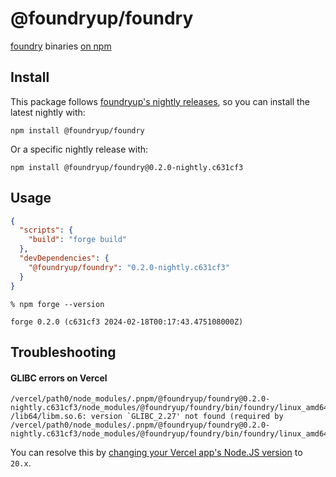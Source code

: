 # @foundryup/foundry

[foundry](https://github.com/foundry-rs/foundry) binaries [on npm](https://www.npmjs.com/package/@foundryup/foundry)

## Install

This package follows [foundryup's nightly releases](https://github.com/foundry-rs/foundry/releases), so you can install the latest nightly with:

```
npm install @foundryup/foundry
```

Or a specific nightly release with:

```
npm install @foundryup/foundry@0.2.0-nightly.c631cf3
```

## Usage

```json
{
  "scripts": {
    "build": "forge build"
  },
  "devDependencies": {
    "@foundryup/foundry": "0.2.0-nightly.c631cf3"
  }
}
```

```
% npm forge --version

forge 0.2.0 (c631cf3 2024-02-18T00:17:43.475108000Z)
```

## Troubleshooting

#### GLIBC errors on Vercel

```
/vercel/path0/node_modules/.pnpm/@foundryup/foundry@0.2.0-nightly.c631cf3/node_modules/@foundryup/foundry/bin/foundry/linux_amd64/forge: /lib64/libm.so.6: version `GLIBC_2.27' not found (required by /vercel/path0/node_modules/.pnpm/@foundryup/foundry@0.2.0-nightly.c631cf3/node_modules/@foundryup/foundry/bin/foundry/linux_amd64/forge)
```

You can resolve this by [changing your Vercel app's Node.JS version](https://vercel.com/docs/functions/runtimes/node-js#node.js-version) to `20.x`.
